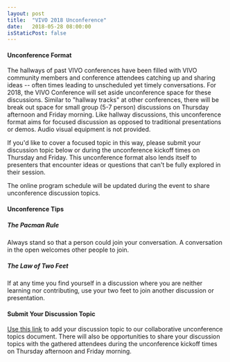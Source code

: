 ```yaml
---
layout: post
title:  "VIVO 2018 Unconference"
date:   2018-05-28 08:00:00
isStaticPost: false
---
```


#### Unconference Format

The hallways of past VIVO conferences have been filled with VIVO community members and conference attendees catching up and sharing ideas -- often times leading to unscheduled yet timely conversations. For 2018, the VIVO Conference will set aside unconference space for these discussions. Similar to "hallway tracks" at other conferences, there will be break out space for small group (5-7 person) discussions on Thursday afternoon and Friday morning. Like hallway discussions, this unconference format aims for focused discussion as opposed to traditional presentations or demos. Audio visual equipment is not provided.

If you'd like to cover a focused topic in this way, please submit your discussion topic below or during the unconference kickoff times on Thursday and Friday. This unconference format also lends itself to presenters that encounter ideas or questions that can't be fully explored in their session.

The online program schedule will be updated during the event to share unconference discussion topics.

#### Unconference Tips

##### The Pacman Rule

Always stand so that a person could join your conversation. A conversation in the open welcomes other people to join.

##### The Law of Two Feet

If at any time you find yourself in a discussion where you are neither learning nor contributing, use your two feet to join another discussion or presentation.

#### Submit Your Discussion Topic

[Use this link](https://docs.google.com/document/d/1IBD3rZiqkmKKffvZcmGe-IhIovEWI1GYr86owzRuwGk/edit#) to add your discussion topic to our collaborative unconference topics document. There will also be opportunities to share your discussion topics with the gathered attendees during the unconference kickoff times on Thursday afternoon and Friday morning.